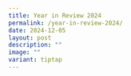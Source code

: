 ```yaml
---
title: Year in Review 2024
permalink: /year-in-review-2024/
date: 2024-12-05
layout: post
description: ""
image: ""
variant: tiptap
---
```

